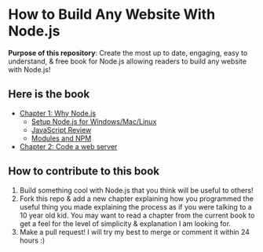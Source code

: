 How to Build Any Website With Node.js
=====================================

<b>Purpose of this repository</b>: Create the most up to date, engaging, easy to understand, & free 
book for Node.js allowing readers to build any website with Node.js! 

<h2>Here is the book</h2>

- [Chapter 1: Why Node.js](./book/chapter1/Why_Node.js.md)
  + [Setup Node.js for Windows/Mac/Linux](./book/chapter1/Setup_Node.js.md)
  + [JavaScript Review](./book/chapter1/Javascript_review.md)
  + [Modules and NPM](./book/chapter1/Modules_and_NPM.md)
- [Chapter 2: Code a web server](./book/chapter2/Code_a_web_server.md)

<h2>How to contribute to this book</h2>

1. Build something cool with Node.js that you think will be useful to others!
2. Fork this repo & add a new chapter explaining how you programmed the useful thing you made 
explaining the process as if you were talking to a 10 year old kid. You may want to read a chapter 
from the current book to get a feel for the level of simplicity & explanation I am looking for.
3. Make a pull request! I will try my best to merge or comment it within 24 hours :)